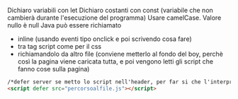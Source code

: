 Dichiaro variabili con let
Dichiaro costanti con const (variabile che non cambierà durante l'esecuzione del programma)
Usare camelCase.
Valore nullo è null
Java può essere richiamato 
* inline (usando eventi tipo onclick e poi scrivendo cosa fare)
* tra tag script come per il css 
* richiamandolo da altro file (conviene metterlo al fondo del boy, perchè così la pagina viene caricata tutta, e poi vengono letti gli script che fanno cose sulla pagina)
``` html 
/*defer server se metto lo script nell'header, per far si che l'interpretazione avvenga in un momento più opportuno (cioè al caricamento completo della pagina)*/
<script defer src="percorsoalfile.js"></script>
```

